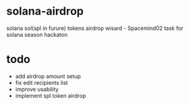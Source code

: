 # solana-airdrop
solana sol(spl in furure) tokens airdrop wisard - Spacemind02 task for solana season hackaton 
# todo
- add airdrop amount setup
- fix edit recipients list
- improve usability
- implement spl token airdrop
